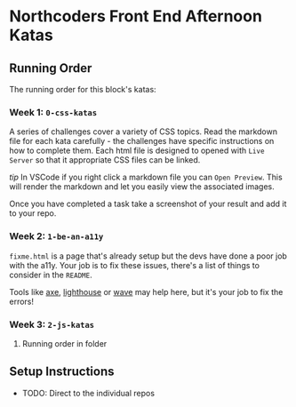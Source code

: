 # Northcoders Front End Afternoon Katas

## Running Order

The running order for this block's katas:

### Week 1: `0-css-katas`

A series of challenges cover a variety of CSS topics.
Read the markdown file for each kata carefully - the challenges have specific instructions on how to complete them. Each html file is designed to opened with `Live Server` so that it appropriate CSS files can be linked.

_tip_ In VSCode if you right click a markdown file you can `Open Preview`. This will render the markdown and let you easily view the associated images.

Once you have completed a task take a screenshot of your result and add it to your repo.

### Week 2: `1-be-an-a11y`

`fixme.html` is a page that's already setup but the devs have done a poor job with the a11y. Your job is to fix these issues, there's a list of things to consider in the `README`.

Tools like [axe](https://chrome.google.com/webstore/detail/axe-devtools-web-accessib/lhdoppojpmngadmnindnejefpokejbdd), [lighthouse](https://chrome.google.com/webstore/detail/lighthouse/blipmdconlkpinefehnmjammfjpmpbjk?hl=en) or [wave](https://wave.webaim.org/extension/) may help here, but it's your job to fix the errors!

### Week 3: `2-js-katas`

1. Running order in folder

## Setup Instructions

- TODO: Direct to the individual repos
